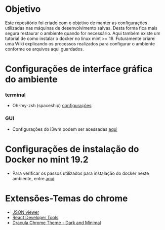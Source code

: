 # Objetivo
Este repositório foi criado com o objetivo de manter as configurações utilizadas nas máquinas de desenvolvimento salvas.
Desta forma fica mais segura restaurar o ambiente quando for necessário.
Aqui também existe um tutorial de como instalar o docker no linux mint >= 19.
Futuramente criarei uma Wiki explicando os processos realizados para configurar o ambiente conforme os arquivos aqui guardados.

# Configurações de interface gráfica do ambiente
### terminal
- Oh-my-zsh (spaceship) [configurações](https://github.com/luanneves07/ambientes/tree/master/ambientes/dev/personal_mint/zsh)
### GUI
- Configurações do i3wm podem ser acessadas [aqui](https://github.com/luanneves07/ambientes/tree/master/ambientes/dev/personal_mint/i3_config)

# Configurações de instalação do Docker no mint 19.2
- Para verificar os passos utilizados para instalação do docker neste ambiente, entre [aqui](https://github.com/luanneves07/ambientes/tree/master/ambientes/docker/config)

# Extensões-Temas do chrome
- [JSON viewer](https://chrome.google.com/webstore/detail/json-viewer/gbmdgpbipfallnflgajpaliibnhdgobh?hl=pt-BR)
- [React Developer Tools](https://chrome.google.com/webstore/detail/react-developer-tools/fmkadmapgofadopljbjfkapdkoienihi?hl=pt-BR)
- [Dracula Chrome Theme - Dark and Minimal](https://chrome.google.com/webstore/detail/dracula-chrome-theme-dark/gfapcejdoghpoidkfodoiiffaaibpaem?hl=pt-BR)
